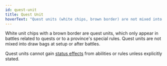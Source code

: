 ```yaml
---
id: quest-unit
title: Quest Unit
hoverText: "Quest units (white chips, brown border) are not mixed into draw bags at setup or after battles. Quest units cannot gain status effects from abilities or rules unless explicitly stated."
---
```


White unit chips with a brown border are quest units, which only appear in battles related to quests or to a province's special rules. Quest units are not mixed into draw bags at setup or after battles.

Quest units cannot gain [status effects](/docs/status-effects/) from abilities or rules unless explicitly stated.
